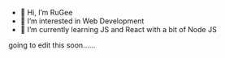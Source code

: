 - 👋 Hi, I’m RuGee
- 👀 I’m interested in Web Development
- 🌱 I’m currently learning JS and React with a bit of Node JS

going to edit this soon......

<!---
RugeFX/RugeFX is a ✨ special ✨ repository because its `README.md` (this file) appears on your GitHub profile.
You can click the Preview link to take a look at your changes.
--->
